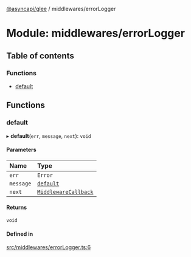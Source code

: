 [@asyncapi/glee](../README.md) / middlewares/errorLogger

# Module: middlewares/errorLogger

## Table of contents

### Functions

- [default](middlewares_errorLogger.md#default)

## Functions

### default

▸ **default**(`err`, `message`, `next`): `void`

#### Parameters

| Name | Type |
| :------ | :------ |
| `err` | `Error` |
| `message` | [`default`](../classes/lib_message.default.md) |
| `next` | [`MiddlewareCallback`](middlewares.md#middlewarecallback) |

#### Returns

`void`

#### Defined in

[src/middlewares/errorLogger.ts:6](https://github.com/asyncapi/glee/blob/e9165c4/src/middlewares/errorLogger.ts#L6)
